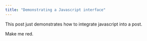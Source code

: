 ```yaml
---
title: "Demonstrating a Javascript interface"
---
```



This post just demonstrates how to integrate javascript into a post. 

<div id="obj">Make me red.</div>

<script>
  D('obj').style.color = "red";
</script>
